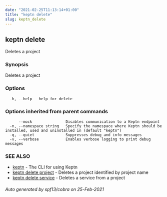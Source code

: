 ```yaml
---
date: "2021-02-25T11:13:14+01:00"
title: "keptn delete"
slug: keptn_delete
---
```

## keptn delete

Deletes a project

### Synopsis

Deletes a project

### Options

```
  -h, --help   help for delete
```

### Options inherited from parent commands

```
      --mock               Disables communication to a Keptn endpoint
  -n, --namespace string   Specify the namespace where Keptn should be installed, used and uninstalled in (default "keptn")
  -q, --quiet              Suppresses debug and info messages
  -v, --verbose            Enables verbose logging to print debug messages
```

### SEE ALSO

* [keptn](../keptn/)	 - The CLI for using Keptn
* [keptn delete project](../keptn_delete_project/)	 - Deletes a project identified by project name
* [keptn delete service](../keptn_delete_service/)	 - Deletes a service from a project

###### Auto generated by spf13/cobra on 25-Feb-2021
